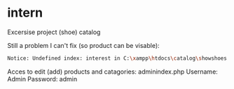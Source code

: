 # intern

Excersise project (shoe) catalog

Still a problem I can't fix (so product can be visable):
```sh
Notice: Undefined index: interest in C:\xampp\htdocs\catalog\showshoes.php on line 30.
```

Acces to edit (add) products and catagories:
adminindex.php
Username: Admin
Password: admin
